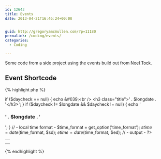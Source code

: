```yaml
---
id: 12643
title: Events
date: 2013-04-21T16:46:24+00:00


guid: http://gregoryamcmullen.com/?p=11180
permalink: /coding/events/
categories:
  - Coding

---
```


Some code from a side project using the events build out from [Noel Tock](http://www.noeltock.com).

## Event Shortcode

{% highlight php %}
<?
/* ------------------- THEME FORCE ---------------------- */
/*
 * EVENTS SHORTCODES (CUSTOM POST TYPE)
 * http://www.noeltock.com/web-design/wordpress/how-to-custom-post-types-for-events-pt-2/
 */
// 1) FULL EVENTS
//***********************************************************************************
function tf_events_full ( $atts ) {

// - define arguments -
extract(shortcode_atts(array(
    'limit' =&gt; '10', // # of events to show
    'description' =&gt; '150' // # of Chars to show in description
 ), $atts));

// ===== OUTPUT FUNCTION =====
ob_start();

// ===== LOOP: FULL EVENTS SECTION =====
// - hide events that are older than 6am today (because some parties go past your bedtime) -
$today6am = strtotime('today 6:00') + ( get_option( 'gmt_offset' ) * 3600 );

// - query -
global $wpdb;
$querystr = "SELECT *
    FROM $wpdb-&gt;posts wposts, $wpdb-&gt;postmeta metastart, $wpdb-&gt;postmeta metaend
    WHERE (wposts.ID = metastart.post_id AND wposts.ID = metaend.post_id)
    AND (metaend.meta_key = 'tf_events_enddate' AND metaend.meta_value &gt; $today6am )
    AND metastart.meta_key = 'tf_events_enddate'
    AND wposts.post_type = 'tf_events'
    AND wposts.post_status = 'publish'
    ORDER BY metastart.meta_value ASC LIMIT $limit";

$events = $wpdb-&gt;get_results($querystr, OBJECT);

// - declare fresh day -
$daycheck = null;
// - loop -
if ($events):
global $post;
foreach ($events as $post):
setup_postdata($post);

// - custom variables -
$custom = get_post_custom(get_the_ID());
$sd = $custom["tf_events_startdate"][0];
$ed = $custom["tf_events_enddate"][0];
?>

<div class="full-events">
  <?php
  // - determine if it&#039;s a new day -
  $longdate = date("l, F j, Y", $sd);
  
  if ($daycheck == null) { echo &#039;<br />
  	<h3 class="title">' . $longdate . '</h3>'; 
  } 
  if ($daycheck != $longdate && $daycheck != null) { 
  	echo '<h3 class="title">' . $longdate . '</h3>'; } // - local time format - $time_format = get_option('time_format'); $stime = date($time_format, $sd); $etime = date($time_format, $ed); // - output - ?>
  
  <table>
    <tr>
      <td class="time">
      </td>
    </tr>
    <tr>
      <td>
      </td>
    </tr>
  </table>
</div>
{% endhighlight %}